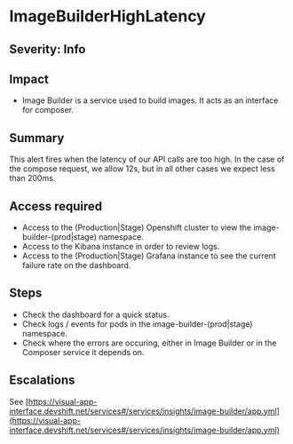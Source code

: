 ImageBuilderHighLatency
=======================

Severity: Info
--------------

Impact
------

-   Image Builder is a service used to build images. It acts as an
    interface for composer.

Summary
-------

This alert fires when the latency of our API calls are too high. In the
case of the compose request, we allow 12s, but in all other cases we
expect less than 200ms.

Access required
---------------

-   Access to the (Production|Stage) Openshift cluster to view the
    image-builder-(prod|stage) namespace.
-   Access to the Kibana instance in order to review logs.
-   Access to the (Production|Stage) Grafana instance to see the current
    failure rate on the dashboard.

Steps
-----

-   Check the dashboard for a quick status.
-   Check logs / events for pods in the image-builder-(prod|stage)
    namespace.
-   Check where the errors are occuring, either in Image Builder or in
    the Composer service it depends on.

Escalations
-----------

See
[https://visual-app-interface.devshift.net/services#/services/insights/image-builder/app.yml](https://visual-app-interface.devshift.net/services#/services/insights/image-builder/app.yml)
